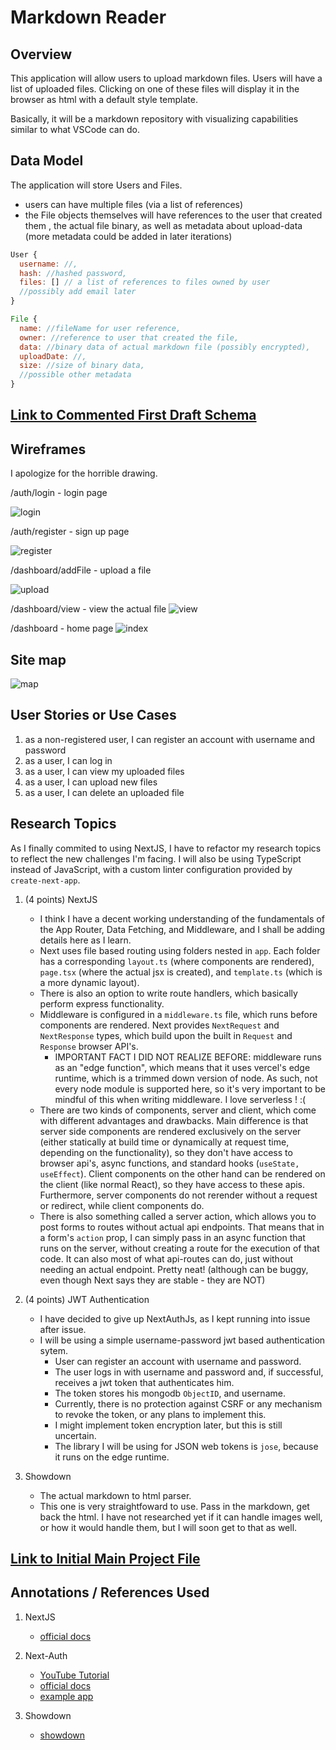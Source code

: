 # Markdown Reader

## Overview

This application will allow users to upload markdown files. Users will have 
a list of uploaded files. Clicking on one of these files will display it in the browser as html with a default style template. 

Basically, it will be a markdown repository with visualizing capabilities similar to what VSCode can do.

## Data Model
The application will store Users and Files.

* users can have multiple files (via a list of references)
* the File objects themselves will have references to the user that created them
, the actual file binary, as well as metadata about upload-data (more metadata could be added in later iterations)

```javascript
User {
  username: //,
  hash: //hashed password,
  files: [] // a list of references to files owned by user
  //possibly add email later
}

File {
  name: //fileName for user reference,
  owner: //reference to user that created the file,
  data: //binary data of actual markdown file (possibly encrypted),
  uploadDate: //,
  size: //size of binary data,
  //possible other metadata
}
```

## [Link to Commented First Draft Schema](db.mjs)

## Wireframes

I apologize for the horrible drawing.

/auth/login - login page

![login](documentation/login.jpeg)

/auth/register - sign up page

![register](documentation/register.jpeg)

/dashboard/addFile - upload a file

![upload](documentation/upload.jpeg)

/dashboard/view - view the actual file
![view](documentation/view.jpeg)

/dashboard - home page
![index](documentation/index.jpeg)

## Site map

![map](documentation/map.jpeg)

## User Stories or Use Cases

1. as a non-registered user, I can register an account with username and password
2. as a user, I can log in
2. as a user, I can view my uploaded files
3. as a user, I can upload new files
4. as a user, I can delete an uploaded file

## Research Topics

As I finally commited to using NextJS, I have to refactor my research topics to reflect the new challenges I'm facing. I will also be using TypeScript instead of JavaScript, with a custom linter configuration provided by `create-next-app`.


1. (4 points) NextJS
    * I think I have a decent working understanding of the fundamentals of the App Router, Data Fetching, and Middleware, and I shall be adding details here as I learn.
    * Next uses file based routing using folders nested in `app`. Each folder has a corresponding `layout.ts` (where components are rendered), `page.tsx` (where the actual jsx is created), and `template.ts` (which is a more dynamic layout).
    * There is also an option to write route handlers, which basically perform express functionality.
    * Middleware is configured in a `middleware.ts` file, which runs before components are rendered. Next provides `NextRequest` and `NextResponse` types, which build upon the built in `Request` and `Response` browser API's.
        * IMPORTANT FACT I DID NOT REALIZE BEFORE: middleware runs as an "edge function", which means that it uses vercel's edge runtime, which is a trimmed down version of node. As such, not every node module is supported here, so it's very important to be mindful of this when writing middleware. I love serverless ! :( 
    * There are two kinds of components, server and client, which come with different advantages and drawbacks. Main difference is that server side components are rendered exclusively on the server (either statically at build time or dynamically at request time, depending on the functionality), so they don't have access to browser api's, async functions, and standard hooks (`useState, useEffect`). Client components on the other hand can be rendered on the client (like normal React), so they have access to these apis. Furthermore, server components do not rerender without a request or redirect, while client components do.  
    * There is also something called a server action, which allows you to post forms to routes without actual api endpoints. That means that in a form's `action` prop, I can simply pass in an async function that runs on the server, without creating a route for the execution of that code. It can also most of what api-routes can do, just without needing an actual endpoint. Pretty neat! (although can be buggy, even though Next says they are stable - they are NOT)

2. (4 points) JWT Authentication
    * I have decided to give up NextAuthJs, as I kept running into issue after issue. 
    * I will be using a simple username-password jwt based authentication sytem.
        * User can register an account with username and password.
        * The user logs in with username and password and, if successful, receives a jwt token that authenticates him.
        * The token stores his mongodb `ObjectID`, and username. 
        * Currently, there is no protection against CSRF or any mechanism to revoke the token, or any plans to implement this.
        * I might implement token encryption later, but this is still uncertain.
        * The library I will be using for JSON web tokens is `jose`, because it runs on the edge runtime.

3. Showdown
    * The actual markdown to html parser.
    * This one is very straightfoward to use. Pass in the markdown, get back the html. I have not researched yet if it can handle images well, or how it would handle them, but I will soon get to that as well.



## [Link to Initial Main Project File](app/page.tsx)

## Annotations / References Used
1. NextJS
    * [official docs](https://nextjs.org/docs) 

2. Next-Auth 
    * [YouTube Tutorial](https://www.youtube.com/watch?v=MNm1XhDjX1s)
    * [official docs](https://next-auth.js.org/)
    * [example app](https://github.com/nextauthjs/next-auth/blob/main/apps/examples/nextjs/components/auth-components.tsx)

3. Showdown
    * [showdown](https://github.com/showdownjs/showdown)
